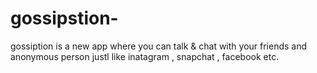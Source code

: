 # gossipstion-
gossiption is a new app where you can talk &amp; chat with your friends and anonymous person justl like inatagram , snapchat , facebook etc.
